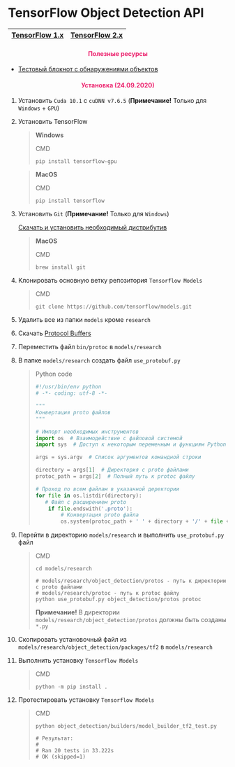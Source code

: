 # TensorFlow Object Detection API

| [TensorFlow 1.x](https://github.com/DmitryRyumin/tfObjDet/tree/master/tf1) | [TensorFlow 2.x](https://github.com/DmitryRyumin/tfObjDet/tree/master/tf2) |
| --- | --- |

<h4 align="center"><span style="color:#EC256F;">Полезные ресурсы</span></h4>

- [Тестовый блокнот с обнаружениями объектов](https://github.com/DmitryRyumin/tfObjDet/tree/master/useful_resources/object_detection_tutorial.ipynb)

<h4 align="center"><span style="color:#EC256F;">Установка (24.09.2020)</span></h4>

1. Установить `Cuda 10.1` с `cuDNN v7.6.5` (**Примечание!** Только для `Windows` + `GPU`)

2. Установить TensorFlow

    >  **Windows**
    >
    > CMD
    >
    > ```shell script
    > pip install tensorflow-gpu
    > ```

    >  **MacOS**
    >
    > CMD
    >
    > ```shell script
    > pip install tensorflow
    > ```

3. Установить `Git` (**Примечание!** Только для `Windows`)

    [Скачать и установить необходимый дистрибутив](https://git-scm.com/)

    >  **MacOS**
    >
    > CMD
    >
    > ```shell script
    > brew install git
    > ```

4. Клонировать основную ветку репозитория `Tensorflow Models`

    > CMD
    >
    > ```shell script
    > git clone https://github.com/tensorflow/models.git
    > ```

5. Удалить все из папки `models` кроме `research`

6. Скачать [Protocol Buffers](https://github.com/protocolbuffers/protobuf/tags)

7. Переместить файл `bin/protoc` в `models/research`

8. В папке `models/research` создать файл `use_protobuf.py`

    > Python code
    >
    > ```python
    > #!/usr/bin/env python
    > # -*- coding: utf-8 -*-
    > 
    > """
    > Конвертация proto файлов
    > """
    > 
    > # Импорт необходимых инструментов
    > import os  # Взаимодействие с файловой системой
    > import sys  # Доступ к некоторым переменным и функциям Python
    > 
    > args = sys.argv  # Список аргументов командной строки
    > 
    > directory = args[1]  # Директория с proto файлами
    > protoc_path = args[2]  # Полный путь к protoc файлу
    > 
    > # Проход по всем файлам в указанной деректории
    > for file in os.listdir(directory):
    >    # Файл с расширением proto
    >     if file.endswith('.proto'):
    >         # Конвертация proto файла
    >         os.system(protoc_path + ' ' + directory + '/' + file + ' --python_out=.')
    > ```

9. Перейти в директорию `models/research` и выполнить `use_protobuf.py` файл

    > CMD
    >
    > ```shell script
    > cd models/research
    > 
    > # models/research/object_detection/protos - путь к директории с proto файлами
    > # models/research/protoc - путь к protoc файлу
    > python use_protobuf.py object_detection/protos protoc
    > ```
    >
    > **Примечание!** В директории `models/research/object_detection/protos` должны быть созданы `*.py`

10. Скопировать установочный файл из `models/research/object_detection/packages/tf2` в `models/research`

11. Выполнить установку `Tensorflow Models`

    > CMD
    >
    > ```shell script
    > python -m pip install .
    > ```

12. Протестировать установку `Tensorflow Models`

    > CMD
    >
    > ```shell script
    > python object_detection/builders/model_builder_tf2_test.py
    >
    > # Результат:
    > #
    > # Ran 20 tests in 33.222s
    > # OK (skipped=1)
    > ```